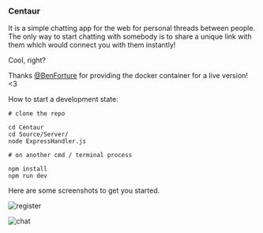 ### Centaur

It is a simple chatting app for the web for personal threads between people. The only way
to start chatting with somebody is to share a unique link with them which would connect you
with them instantly!

Cool, right?

Thanks [@BenForture](https://github.com/xbenjii) for providing the docker container for a live version! <3

How to start a development state:
```
# clone the repo

cd Centaur
cd Source/Server/
node ExpressHandler.js

# on another cmd / terminal process

npm install
npm run dev
```

Here are some screenshots to get you started.

![register](https://cdn.discordapp.com/attachments/450672644090757142/490962395121057807/unknown.png)

![chat](https://cdn.discordapp.com/attachments/412309229878378500/492236299047272448/unknown.png)
